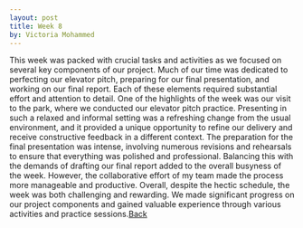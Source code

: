 ```yaml
---
layout: post
title: Week 8
by: Victoria Mohammed
---
```

This week was packed with crucial tasks and activities as we focused on several key components of our project. Much of our time was dedicated to perfecting our elevator pitch, preparing for our final presentation, and working on our final report. Each of these elements required substantial effort and attention to detail.
One of the highlights of the week was our visit to the park, where we conducted our elevator pitch practice. Presenting in such a relaxed and informal setting was a refreshing change from the usual environment, and it provided a unique opportunity to refine our delivery and receive constructive feedback in a different context.
The preparation for the final presentation was intense, involving numerous revisions and rehearsals to ensure that everything was polished and professional. Balancing this with the demands of drafting our final report added to the overall busyness of the week. However, the collaborative effort of my team made the process more manageable and productive.
Overall, despite the hectic schedule, the week was both challenging and rewarding. We made significant progress on our project components and gained valuable experience through various activities and practice sessions.[Back](./)

